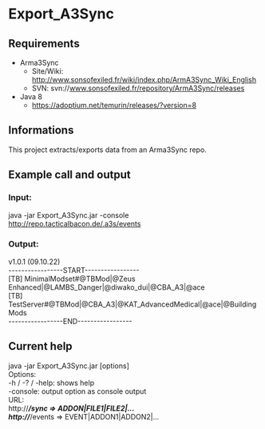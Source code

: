 # Export_A3Sync

## Requirements
- Arma3Sync
    - Site/Wiki: http://www.sonsofexiled.fr/wiki/index.php/ArmA3Sync_Wiki_English
    - SVN: svn://www.sonsofexiled.fr/repository/ArmA3Sync/releases
- Java 8
    - https://adoptium.net/temurin/releases/?version=8

## Informations
This project extracts/exports data from an Arma3Sync repo.

## Example call and output
### Input:
java -jar Export_A3Sync.jar -console http://repo.tacticalbacon.de/.a3s/events

### Output:
v1.0.1 (09.10.22)  
-----------------START-----------------  
[TB] MinimalModset#@TBMod|@Zeus Enhanced|@LAMBS_Danger|@diwako_dui|@CBA_A3|@ace  
[TB] TestServer#@TBMod|@CBA_A3|@KAT_AdvancedMedical|@ace|@BuildingMods  
-----------------END-----------------  

## Current help
java -jar Export_A3Sync.jar [options] <URL>  
Options:  
	-h / -? / -help: shows help  
	-console: output option as console output  
URL:  
	http://***/sync => ADDON|FILE1|FILE2|...  
	http://***/events => EVENT|ADDON1|ADDON2|...  
